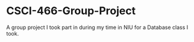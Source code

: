 # CSCI-466-Group-Project
A group project I took part in during my time in NIU for a Database class I took.
